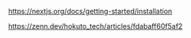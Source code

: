 https://nextjs.org/docs/getting-started/installation

https://zenn.dev/hokuto_tech/articles/fdabaff60f5af2